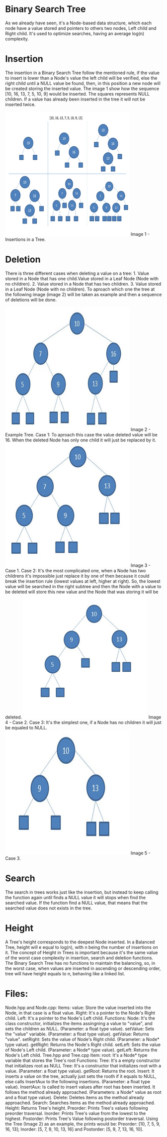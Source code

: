 # Binary Search Tree

  As we already have seen, it's a Node-based data structure, which each node have a value stored and pointers to others two nodes, Left child and Right child.  It's used to optimize searches, having an average log(n) complexity.
  
# Insertion
  
 The insertion in a Binary Search Tree follow the mentioned rule, if the value to insert is lower than a Node's value the left child will be verified, else the right child until a NULL value be found, then, in this position a new node will be created storing the inserted value. The image 1 show how the sequence [10, 16, 13, 7, 5, 10, 9] would be inserted. The squares represents NULL children. If a value has already been inserted in the tree it will not be inserted twice.
 
<img src="https://github.com/KemilyRezende/Trees/blob/main/Binary%20Search%20Tree/img/Insert.jpg" width = "400px" height = "400px">
Image 1 - Insertions in a Tree.
 
 # Deletion
 
  There is three different cases when deleting a value on a tree:
      1. Value stored in a Node that has one child.Value stored in a Leaf Node (Node with no children).
      2. Value stored in a Node that has two children.
      3. Value stored in a Leaf Node (Node with no children).
  To aproach which one the tree at the following image (image 2) will be taken as example and then a sequence of deletions will be done.
  
  <img src="https://github.com/KemilyRezende/Trees/blob/main/Binary%20Search%20Tree/img/Tree.jpg" width = "400px" height = "400px">
Image 2 - Example Tree.
      Case 1: To aproach this case the value deleted value will be 16. When the deleted Node has only one child it will just be replaced by it.
      <img src="https://github.com/KemilyRezende/Trees/blob/main/Binary%20Search%20Tree/img/One-child-delete.jpg" width = "400px" height = "400px">
Image 3 - Case 1.
      Case 2: It's the most complicated one, when a Node has two childrens it's impossible just replace it  by one of then because it could break the insertion rule (lowest values at left, higher at right). So, the lowest value will be searched in the right subtree and then the Node with a value to be deleted will store this new value and the Node that was storing it will be deleted.
      <img src="https://github.com/KemilyRezende/Trees/blob/main/Binary%20Search%20Tree/img/Two-children-delete.jpg" width = "400px" height = "400px">
Image 4 - Case 2.
      Case 3: It's the simplest one, if a Node has no children it will just be equaled to NULL.
      <img src="https://github.com/KemilyRezende/Trees/blob/main/Binary%20Search%20Tree/img/Leaf-delete.jpg" width = "400px" height = "400px">
Image 5 - Case 3.
     
# Search

  The search in trees works just like the insertion, but instead to keep calling the function again until finds a NULL value it will stops when find the searched value. If the function find a NULL value, that means that the searched value does not exists in the tree.
 
 # Height
 
  A Tree's height corresponds to the deepest Node inserted. In a Balanced Tree, height will e equal to log(n), with n being the number of insertions on it. The concept of Height in Trees is important because it's the same value of the worst case complexity in insertion, search and deletion functions.
  The Binary Search Tree has no functions to maintain the balancing, so, in the worst case, when values are inserted in ascending or descending order, tree will have height equals to n, behaving like a linked list.
 
 # Files:
  Node.hpp and Node.cpp:
    Items:
      value: Store the value inserted into the Node, in that case is a float value.
      Right: It's a pointer to the Node's Right child.
      Left: It's a pointer to the Node's Left child.
    Functions:
      Node:  It's the class constructor, initializes the items assingning a value to "value", and sets the children as NULL. (Parameter: a float type value).
      setValue: Sets the "value" variable. (Parameter: a float type value).
      getValue: Returns "value".
      setRight: Sets the value of Node's Right child. (Parameter: a Node* type value).
      getRight: Returns the Node's Right child.
      setLeft: Sets the value of Node's Left child. (Parameter: a Node* type value).
      getLeft: Returns the Node's Left child.
  Tree.hpp and Tree.cpp
    Item:
      root: It's a Node* type variable that stores the Tree's root
    Functions:
      Tree: It's a empty constructor that initializes root as NULL
      Tree: It's a constructor that initializes root with a value. (Parameter: a float type value).
      getRoot: Returns the root.
      Insert: It inserts a value on the tree, actually just sets the rooth if it equals to NULL, else calls InsertAux to the following insertions. (Parameter: a float type value).
      InsertAux: Is called to insert values after root has been inserted. It follows the method already approached. (Parameters: a Node* value as root and a float type value).
      Delete: Deletes items as the method already approached.
      Search: Searches items as the method already approached.
      Height: Returns Tree's height.
      Preorder: Prints Tree's values following preorder traversal.
      Inorder: Prints Tree's value from the lowest to the highest.
      Postorder: Prints Tree's Value following postorder traversal.
        Using the Tree (Image 2) as an example, the prints would be: Preorder: [10, 7, 5, 9, 16, 13]; Inorder: [5, 7, 9, 10, 13, 16] and Postorder: [5, 9, 7, 13, 16, 10].
